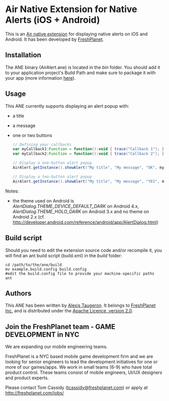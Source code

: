 Air Native Extension for Native Alerts (iOS + Android)
======================================

This is an [Air native extension](http://www.adobe.com/devnet/air/native-extensions-for-air.html) for displaying native alerts on iOS and Android. It has been developed by [FreshPlanet](http://freshplanet.com).


Installation
---------

The ANE binary (AirAlert.ane) is located in the *bin* folder. You should add it to your application project's Build Path and make sure to package it with your app (more information [here](http://help.adobe.com/en_US/air/build/WS597e5dadb9cc1e0253f7d2fc1311b491071-8000.html)).


Usage
-----

This ANE currently supports displaying an alert popup with:
* a title
* a message
* one or two buttons
    
    ```actionscript
    // Defining your callbacks
    var myCallback1:Function = function():void { trace("Callback 1"); };
    var myCallback2:Function = function():void { trace("Callback 2"); };

    // Display a one-button alert popup
    AirAlert.getInstance().showAlert("My title", "My message", "OK", myCallback1);

    // Display a two-button alert popup
    AirAlert.getInstance().showAlert("My title", "My message", "YES", myCallback1, "NO", myCallback2);
    ```

Notes:
* the theme used on Android is *AlertDialog.THEME_DEVICE_DEFAULT_DARK* on Android 4.x, *AlertDialog.THEME_HOLO_DARK* on Android 3.x and no theme on Android 2.x (cf. http://developer.android.com/reference/android/app/AlertDialog.html)


Build script
---------

Should you need to edit the extension source code and/or recompile it, you will find an ant build script (build.xml) in the *build* folder:

    cd /path/to/the/ane/build
    mv example.build.config build.config
    #edit the build.config file to provide your machine-specific paths
    ant


Authors
------

This ANE has been written by [Alexis Taugeron](http://alexistaugeron.com). It belongs to [FreshPlanet Inc.](http://freshplanet.com) and is distributed under the [Apache Licence, version 2.0](http://www.apache.org/licenses/LICENSE-2.0).


Join the FreshPlanet team - GAME DEVELOPMENT in NYC
------

We are expanding our mobile engineering teams.

FreshPlanet is a NYC based mobile game development firm and we are looking for senior engineers to lead the development initiatives for one or more of our games/apps. We work in small teams (6-9) who have total product control.  These teams consist of mobile engineers, UI/UX designers and product experts.


Please contact Tom Cassidy (tcassidy@freshplanet.com) or apply at http://freshplanet.com/jobs/
